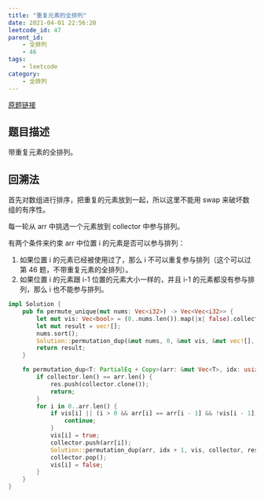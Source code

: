 ```yaml
---
title: "重复元素的全排列"
date: 2021-04-01 22:56:20
leetcode_id: 47
parent_id:
    - 全排列
    - 46
tags:
    - leetcode
category:
    - 全排列
---
```


[原题链接](https://leetcode-cn.com/problems/permutations-ii/)

## 题目描述

带重复元素的全排列。

## 回溯法

首先对数组进行排序，把重复的元素放到一起，所以这里不能用 swap 来破坏数组的有序性。

每一轮从 arr 中挑选一个元素放到 collector 中参与排列。

有两个条件来约束 arr 中位置 i 的元素是否可以参与排列： 
1. 如果位置 i 的元素已经被使用过了，那么 i 不可以重复参与排列（这个可以过第 46 题，不带重复元素的全排列）。
2. 如果位置 i 的元素跟 i-1 位置的元素大小一样的，并且 i-1 的元素都没有参与排列，那么 i 也不能参与排列。

```rust
impl Solution {
    pub fn permute_unique(mut nums: Vec<i32>) -> Vec<Vec<i32>> {
        let mut vis: Vec<bool> = (0..nums.len()).map(|x| false).collect();
        let mut result = vec![];
        nums.sort();
        Solution::permutation_dup(&mut nums, 0, &mut vis, &mut vec![], &mut result);
        return result;
    }

    fn permutation_dup<T: PartialEq + Copy>(arr: &mut Vec<T>, idx: usize, vis: &mut Vec<bool>, collector: &mut Vec<T>, res: &mut Vec<Vec<T>>) {
        if collector.len() == arr.len() {
            res.push(collector.clone());
            return;
        }
        for i in 0..arr.len() {
            if vis[i] || (i > 0 && arr[i] == arr[i - 1] && !vis[i - 1]) {
                continue;
            }
            vis[i] = true;
            collector.push(arr[i]);
            Solution::permutation_dup(arr, idx + 1, vis, collector, res);
            collector.pop();
            vis[i] = false;
        }
    }
}
```